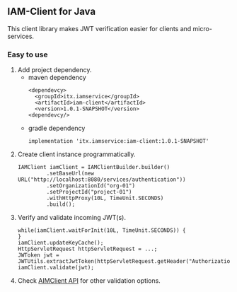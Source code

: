 ## IAM-Client for Java
This client library makes JWT verification easier for clients and micro-services. 

### Easy to use
1. Add project dependency.
   * maven dependency
     ```
     <dependevcy>
       <groupId>itx.iamservice</groupId>
       <artifactId>iam-client</artifactId>
       <version>1.0.1-SNAPSHOT</version>
     <dependevcy/>
     ```
   * gradle dependency
     ```
     implementation 'itx.iamservice:iam-client:1.0.1-SNAPSHOT'
     ```
2. Create client instance programmatically.
   ```
   IAMClient iamClient = IAMClientBuilder.builder()
            .setBaseUrl(new URL("http://localhost:8080/services/authentication"))
            .setOrganizationId("org-01")
            .setProjectId("project-01")
            .withHttpProxy(10L, TimeUnit.SECONDS)
            .build();
   ```
3. Verify and validate incoming JWT(s).
   ```
   while(iamClient.waitForInit(10L, TimeUnit.SECONDS)) {
   }
   iamClient.updateKeyCache();
   HttpServletRequest httpServletRequest = ...;
   JWToken jwt = JWTUtils.extractJwtToken(httpServletRequest.getHeader("Authorization"));
   iamClient.validate(jwt);
   ```
4. Check [AIMClient API](src/main/java/itx/iamservice/client/IAMClient.java) for other validation options.   
